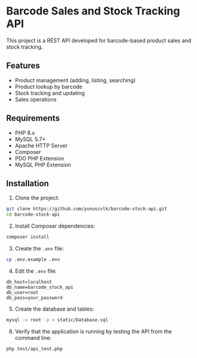 # Barcode Sales and Stock Tracking API

This project is a REST API developed for barcode-based product sales and stock tracking.

## Features

- Product management (adding, listing, searching)
- Product lookup by barcode
- Stock tracking and updating
- Sales operations

## Requirements

- PHP 8.x
- MySQL 5.7+
- Apache HTTP Server
- Composer
- PDO PHP Extension
- MySQL PHP Extension

## Installation

1. Clone the project:
```bash
git clone https://github.com/yunuscvlk/barcode-stock-api.git
cd barcode-stock-api
```

2. Install Composer dependencies:
```bash
composer install
```

3. Create the `.env` file:
```bash
cp .env.example .env
```

4. Edit the `.env` file:
```env
db_host=localhost
db_name=barcode_stock_api
db_user=root
db_pass=your_password
```

5. Create the database and tables:
```bash
mysql -u root -p < static/Database.sql
```

6. Verify that the application is running by testing the API from the command line:
```bash
php test/api_test.php
```